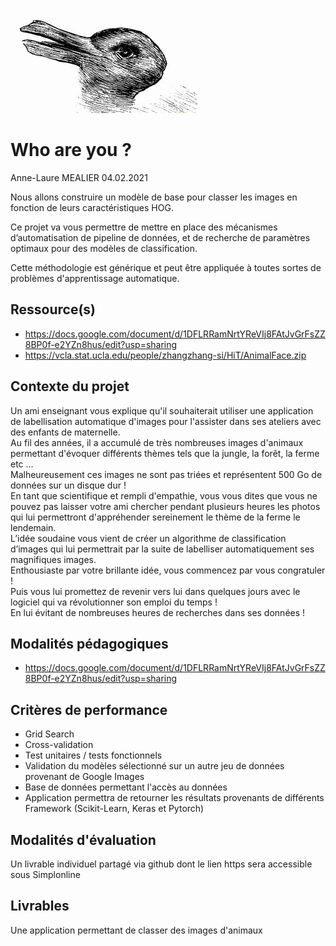 ![plot](./assets/fanart.jpg)

# Who are you ?  

Anne-Laure MEALIER 04.02.2021  

Nous allons construire un modèle de base pour classer les images en fonction de leurs caractéristiques HOG.  

Ce projet va vous permettre de mettre en place des mécanismes d’automatisation de pipeline de données, et de recherche de paramètres optimaux pour des modèles de classification.  

Cette méthodologie est générique et peut être appliquée à toutes sortes de problèmes d'apprentissage automatique.

## Ressource(s)  

* https://docs.google.com/document/d/1DFLRRamNrtYReVIj8FAtJvGrFsZZ8BP0f-e2YZn8hus/edit?usp=sharing  
* https://vcla.stat.ucla.edu/people/zhangzhang-si/HiT/AnimalFace.zip  

## Contexte du projet  

Un ami enseignant vous explique qu'il souhaiterait utiliser une application de labellisation automatique d'images pour l'assister dans ses ateliers avec des enfants de maternelle.  
Au fil des années, il a accumulé de très nombreuses images d'animaux permettant d'évoquer différents thèmes tels que la jungle, la forêt, la ferme etc ...  
Malheureusement ces images ne sont pas triées et représentent 500 Go de données sur un disque dur !  
En tant que scientifique et rempli d'empathie, vous vous dites que vous ne pouvez pas laisser votre ami chercher pendant plusieurs heures les photos qui lui permettront d'appréhender sereinement le thème de la ferme le lendemain.  
L’idée soudaine vous vient de créer un algorithme de classification d’images qui lui permettrait par la suite de labelliser automatiquement ses magnifiques images.  
Enthousiaste par votre brillante idée, vous commencez par vous congratuler !  
Puis vous lui promettez de revenir vers lui dans quelques jours avec le logiciel qui va révolutionner son emploi du temps !  
En lui évitant de nombreuses heures de recherches dans ses données !

## Modalités pédagogiques  

* https://docs.google.com/document/d/1DFLRRamNrtYReVIj8FAtJvGrFsZZ8BP0f-e2YZn8hus/edit?usp=sharing  

## Critères de performance  

* Grid Search  
* Cross-validation  
* Test unitaires / tests fonctionnels  
* Validation du modèles sélectionné sur un autre jeu de données provenant de Google Images  
* Base de données permettant l'accès au données  
* Application permettra de retourner les résultats provenants de différents Framework (Scikit-Learn, Keras et Pytorch)  

## Modalités d'évaluation  

Un livrable individuel partagé via github dont le lien https sera accessible sous Simplonline

## Livrables  

Une application permettant de classer des images d'animaux  

